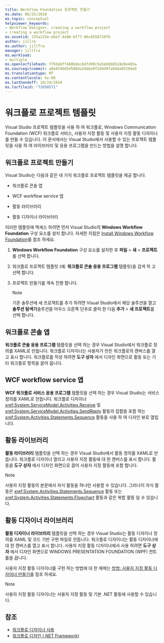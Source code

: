 ```yaml
---
title: Workflow Foundation 프로젝트 만들기
ms.date: 06/25/2018
ms.topic: conceptual
helpviewer_keywords:
- Workflow Designer, creating a workflow project
- creating a workflow project
ms.assetid: 235a125e-ebe7-4a98-bf77-86c8558728fb
author: jillre
ms.author: jillfra
manager: jillfra
ms.workload:
- multiple
ms.openlocfilehash: f793e6ff468bdec6df499c5e5eb6b8524e9e4d5a
ms.sourcegitcommit: a8e8f4bd5d508da34bbe9f2d4d9fa94da0539de0
ms.translationtype: MT
ms.contentlocale: ko-KR
ms.lasthandoff: 10/19/2019
ms.locfileid: "72650571"
---
```

# <a name="workflow-project-templates"></a>워크플로 프로젝트 템플릿

Visual Studio 프로젝트 템플릿을 사용 하 여 워크플로, Windows Communication Foundation (WCF) 워크플로 서비스, 사용자 지정 활동 및 사용자 지정 활동 디자이너를 만들 수 있습니다. 이 문서에서는 Visual Studio에서 사용할 수 있는 프로젝트 템플릿을 사용 하 여 라이브러리 및 응용 프로그램을 만드는 방법을 설명 합니다.

## <a name="create-a-workflow-project"></a>워크플로 프로젝트 만들기

Visual Studio는 다음과 같은 네 가지 워크플로 프로젝트 템플릿을 제공 합니다.

- 워크플로 콘솔 앱

- WCF workflow service 앱

- 활동 라이브러리

- 활동 디자이너 라이브러리

이러한 템플릿에 액세스 하려면 먼저 Visual Studio의 **Windows Workflow Foundation** 구성 요소를 설치 합니다. 자세한 지침은 [Install Windows Workflow Foundation](developing-applications-with-the-workflow-designer.md#install-windows-workflow-foundation)를 참조 하세요.

1. **Windows Workflow Foundation** 구성 요소를 설치한 후 **파일**  > **새**  > **프로젝트**를 선택 합니다.

1. 워크플로 프로젝트 템플릿 (예: **워크플로 콘솔 응용 프로그램** 템플릿)을 검색 하 고 선택 합니다.

1. 프로젝트 만들기를 계속 진행 합니다.

   > [!NOTE]
   > 기존 솔루션에 새 프로젝트를 추가 하려면 Visual Studio에서 해당 솔루션을 열고 **솔루션 탐색기**솔루션을 마우스 오른쪽 단추로 클릭 한 다음 **추가**  > **새 프로젝트**를 선택 합니다.

## <a name="workflow-console-app"></a>워크플로 콘솔 앱

**워크플로 콘솔 응용 프로그램** 템플릿을 선택 하는 경우 Visual Studio에서 워크플로 정의를 XAML로 만듭니다. 워크플로 디자이너는 사용자가 만든 워크플로의 캔버스를 열고 표시 합니다. 워크플로를 작성 하려면 **도구 상자** 에서 디자인 화면으로 활동 또는 기타 워크플로 항목을 끌어 옵니다.

## <a name="wcf-workflow-service-app"></a>WCF workflow service 앱

**WCF 워크플로 서비스 응용 프로그램** 템플릿을 선택 하는 경우 Visual Studio는 서비스 정의를 XAML로 만듭니다. 워크플로 디자이너 <xref:System.ServiceModel.Activities.Receive> 및 <xref:System.ServiceModel.Activities.SendReply> 활동의 집합을 포함 하는 <xref:System.Activities.Statements.Sequence> 활동을 사용 하 여 디자인 뷰로 열립니다.

## <a name="activity-library"></a>활동 라이브러리

**활동 라이브러리** 템플릿을 선택 하는 경우 Visual Studio에서 활동 정의를 XAML로 만듭니다. 워크플로 디자이너 열리고 사용자 지정 활동에 대 한 캔버스를 표시 합니다. 활동을 **도구 상자** 에서 디자인 화면으로 끌어 사용자 지정 활동에 포함 합니다.

> [!NOTE]
> 사용자 지정 활동의 본문에서 자식 활동을 하나만 사용할 수 있습니다. 그러나이 자식 활동은 <xref:System.Activities.Statements.Sequence> 활동 또는 <xref:System.Activities.Statements.Flowchart> 활동과 같은 복합 활동 일 수 있습니다.

## <a name="activity-designer-library"></a>활동 디자이너 라이브러리

**활동 디자이너 라이브러리** 템플릿을 선택 하는 경우 Visual Studio는 활동 디자이너 정의를 XAML 및 코드 기반 구현 파일로 만듭니다. 워크플로 디자이너는 활동 디자이너에 대 한 캔버스를 열고 표시 합니다. 사용자 지정 활동 디자이너에서 사용 하려면 **도구 상자** 에서 디자인 화면으로 WINDOWS PRESENTATION FOUNDATION (WPF) 컨트롤을 끕니다.

사용자 지정 활동 디자이너를 구현 하는 방법에 대 한 예제는 [방법: 사용자 지정 활동 디자이너 만들기](/dotnet/framework/windows-workflow-foundation/how-to-create-a-custom-activity-designer)를 참조 하세요.

> [!NOTE]
> 사용자 지정 활동 디자이너는 사용자 지정 활동 및 기본 .NET 활동에 사용할 수 있습니다.

## <a name="see-also"></a>참조

- [워크플로 디자이너 사용](developing-applications-with-the-workflow-designer.md)
- [워크플로 디자인 (.NET Framework)](/dotnet/framework/windows-workflow-foundation/designing-workflows)